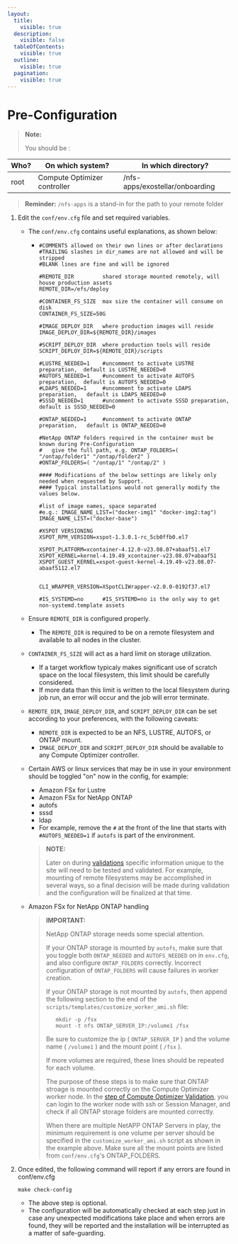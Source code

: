 ```yaml
---
layout:
  title:
    visible: true
  description:
    visible: false
  tableOfContents:
    visible: true
  outline:
    visible: true
  pagination:
    visible: true
---
```


# Pre-Configuration

> **Note:**
>
> You should be :

| Who? | On which system?  | In which directory?             |
| ---- | ----------------- | ------------------------------- |
| root | Compute Optimizer controller | /nfs-apps/exostellar/onboarding |

> **Reminder:** `/nfs-apps` is a stand-in for the path to your remote folder

1. Edit the `conf/env.cfg` file and set required variables.
   * The `conf/env.cfg` contains useful explanations, as shown below:
     * ```
       #COMMENTS allowed on their own lines or after declarations
       #TRAILING slashes in dir_names are not allowed and will be stripped
       #BLANK lines are fine and will be ignored

       #REMOTE_DIR         shared storage mounted remotely, will house production assets
       REMOTE_DIR=/efs/deploy

       #CONTAINER_FS_SIZE  max size the container will consume on disk
       CONTAINER_FS_SIZE=50G

       #IMAGE_DEPLOY_DIR   where production images will reside
       IMAGE_DEPLOY_DIR=${REMOTE_DIR}/images

       #SCRIPT_DEPLOY_DIR  where production tools will reside
       SCRIPT_DEPLOY_DIR=${REMOTE_DIR}/scripts

       #LUSTRE_NEEDED=1    #uncomment to activate LUSTRE preparation,  default is LUSTRE_NEEDED=0
       #AUTOFS_NEEDED=1    #uncomment to activate AUTOFS preparation,  default is AUTOFS_NEEDED=0
       #LDAPS_NEEDED=1     #uncomment to activate LDAPS preparation,   default is LDAPS_NEEDED=0
       #SSSD_NEEDED=1      #uncomment to activate SSSD preparation,    default is SSSD_NEEDED=0

       #ONTAP_NEEDED=1     #uncomment to activate ONTAP preparation,   default is ONTAP_NEEDED=0

       #NetApp ONTAP folders required in the container must be known during Pre-Configuration
       #   give the full path, e.g. ONTAP_FOLDERS=( "/ontap/folder1" "/ontap/folder2" )
       #ONTAP_FOLDERS=( "/ontap/1" "/ontap/2" )

       #### Modifications of the below settings are likely only needed when requested by Support.
       #### Typical installations would not generally modify the values below.

       #list of image names, space separated
       #e.g.: IMAGE_NAME_LIST=("docker-img1" "docker-img2:tag")
       IMAGE_NAME_LIST=("docker-base")

       #XSPOT VERSIONING
       XSPOT_RPM_VERSION=xspot-1.3.0.1-rc_5cb0ffb0.el7

       XSPOT_PLATFORM=xcontainer-4.12.0-v23.08.07+abaaf51.el7
       XSPOT_KERNEL=kernel-4.19.49_xcontainer-v23.08.07+abaaf51
       XSPOT_GUEST_KERNEL=xspot-guest-kernel-4.19.49-v23.08.07-abaaf5112.el7


       CLI_WRAPPER_VERSION=XSpotCLIWrapper-v2.0.0-0192f37.el7

       #IS_SYSTEMD=no      #IS_SYSTEMD=no is the only way to get non-systemd.template assets
       ```
   * Ensure `REMOTE_DIR` is configured properly.
     * The `REMOTE_DIR` is required to be on a remote filesystem and available to all nodes in the cluster.
   * `CONTAINER_FS_SIZE` will act as a hard limit on storage utilization.
     * If a target workflow typicaly makes significant use of scratch space on the local filesystem, this limit should be carefully considered.
     * If more data than this limit is written to the local filesystem during job run, an error will occur and the job will error terminate.
   * `REMOTE_DIR`, `IMAGE_DEPLOY_DIR`, and `SCRIPT_DEPLOY_DIR` can be set according to your preferences, with the following caveats:
     * `REMOTE_DIR` is expected to be an NFS, LUSTRE, AUTOFS, or ONTAP mount.
     * `IMAGE_DEPLOY_DIR` and `SCRIPT_DEPLOY_DIR` should be available to any Compute Optimizer controller.
   *   Certain AWS or linux services that may be in use in your environment should be toggled "on" now in the config, for example:

       * Amazon FSx for Lustre
       * Amazon FSx for NetApp ONTAP
       * autofs
       * sssd
       * ldap
       * For example, remove the `#` at the front of the line that starts with `#AUTOFS_NEEDED=1` if `autofs` is part of the environment.

       > **NOTE:**
       >
       > Later on during [validations](compute-optimizer-validation.md) specific information unique to the site will need to be tested and validated. For example, mounting of remote filesystems may be accomplished in several ways, so a final decision will be made during validation and the configuration will be finalized at that time.
   *   Amazon FSx for NetApp ONTAP handling

       > **IMPORTANT:**
       >
       > NetApp ONTAP storage needs some special attention.
       >
       > If your ONTAP storage is mounted by `autofs`, make sure that you toggle both `ONTAP_NEEDED` and `AUTOFS_NEEDED` on in `env.cfg`, and also configure `ONTAP_FOLDERS` correctly. Incorrect configuration of `ONTAP_FOLDERS` will cause failures in worker creation.
       >
       > If your ONTAP storage is not mounted by `autofs`, then append the following section to the end of the `scripts/templates/customize_worker_ami.sh` file:
       >
       > ```
       >    mkdir -p /fsx
       >    mount -t nfs ONTAP_SERVER_IP:/volume1 /fsx
       > ```
       >
       > Be sure to customize the ip ( `ONTAP_SERVER_IP` ) and the volume name ( `/volume1` ) and the mount point ( `/fsx` ).
       >
       > If more volumes are required, these lines should be repeated for each volume.
       >
       > The purpose of these steps is to make sure that ONTAP stroage is mounted correctly on the Compute Optimizer worker node. In the [step of Compute Optimizer Validation](compute-optimizer-validation.md), you can login to the worker node with ssh or Session Manager, and check if all ONTAP storage folders are mounted correctly.
       >
       > When there are multiple NetAPP ONTAP Servers in play, the minimum requirement is one volume per server should be specified in the `customize_worker_ami.sh` script as shown in the example above. Make sure all the mount points are listed from `conf/env.cfg`'s ONTAP\_FOLDERS.
2.  Once edited, the following command will report if any errors are found in conf/env.cfg

    ```
    make check-config
    ```

    * The above step is optional.
    * The configuration will be automatically checked at each step just in case any unexpected modifications take place and when errors are found, they will be reported and the installation will be interrupted as a matter of safe-guarding.
